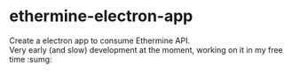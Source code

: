 # ethermine-electron-app
Create a electron app to consume Ethermine API.  
Very early (and slow) development at the moment, working on it in my free time :sumg:
